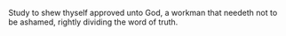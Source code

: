 Study to shew thyself approved unto God, a workman that needeth not to be ashamed, rightly dividing the word of truth.

